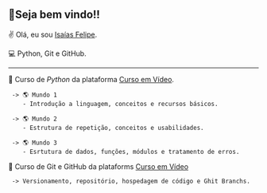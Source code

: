 ## 🎉Seja bem vindo!!
✌️ Olá, eu sou [Isaías Felipe](https://www.instagram.com/isaias_flp/).

💻 Python, Git e GitHub.

---------------------------------
💾 Curso de *Python* da plataforma [Curso em Vídeo](https://www.cursoemvideo.com/).

     -> 🌎 Mundo 1
        - Introdução a linguagem, conceitos e recursos básicos.
  
     -> 🌎 Mundo 2
        - Estrutura de repetição, conceitos e usabilidades.
  
     -> 🌎 Mundo 3
        - Esrtutura de dados, funções, módulos e tratamento de erros.

💾 Curso de Git e GitHub da plataforms [Curso em Vídeo](https://www.cursoemvideo.com/)

     -> Versionamento, repositório, hospedagem de código e Ghit Branchs.
